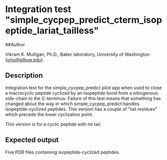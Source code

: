 # Integration test "simple\_cycpep\_predict\_cterm\_isopeptide\_lariat\_tailless"

##Author

Vikram K. Mulligan, Ph.D., Baker laboratory, University of Washington (vmullig@uw.edu).

## Description

Integration test for the simple\_cycpep\_predict pilot app when used to close a macrocyclic
peptide cyclized by an isopeptide bond from a nitrogenous side-chain to the C-terminus.  Failure
of this test means that something has changed about the way in which simple\_cycpep\_predict
handles isopeptide-cyclized peptides.  This version has a couple of "tail residues" which precede
the lower cyclization point.

This version is for a cyclic peptide with no tail.

## Expected output

Five PDB files containing isopeptide-cyclized peptides.

